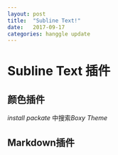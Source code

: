 ```yaml
---
layout: post
title:  "Subline Text!"
date:   2017-09-17 
categories: hanggle update
---
```




# Subline Text 插件

## 颜色插件

*install packate* 中搜索*Boxy Theme*

## Markdown插件



